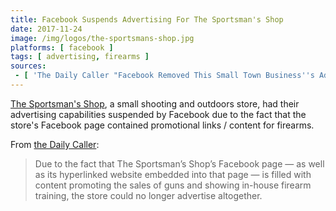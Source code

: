 ```yaml
---
title: Facebook Suspends Advertising For The Sportsman's Shop
date: 2017-11-24
image: /img/logos/the-sportsmans-shop.jpg
platforms: [ facebook ]
tags: [ advertising, firearms ]
sources:
 - [ 'The Daily Caller "Facebook Removed This Small Town Business''s Ads For American Flags Because It Sell Guns" by Eric Lieberman (24 Nov 2017)', 'https://archive.vn/ERG21' ]
---
```


[The Sportsman's Shop](https://thesportsmansshop.com/), a small shooting and outdoors store, had their advertising capabilities suspended by Facebook due to the fact that the store's Facebook page contained promotional links / content for firearms.

From [the Daily Caller](https://archive.vn/ERG21#selection-1983.193-1983.451):
> Due to the fact that The Sportsman’s Shop’s Facebook page — as well as its hyperlinked website embedded into that page — is filled with content promoting the sales of guns and showing in-house firearm training, the store could no longer advertise altogether.
